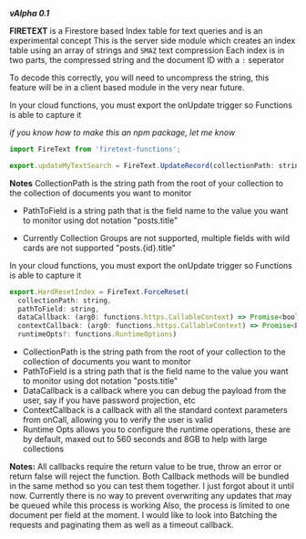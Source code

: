 ***vAlpha 0.1***

**FIRETEXT** is a Firestore based Index table for text queries and is an experimental concept
This is the server side module which creates an index table using an array of strings and `SMAZ` text compression
Each index is in two parts, the compressed string and the document ID with a `:` seperator

To decode this correctly, you will need to uncompress the string, this feature will be in a client based module in the very near future.

In your cloud functions, you must export the onUpdate trigger so Functions is able to capture it

*if you know how to make this an npm package, let me know*

```javascript
import FireText from 'firetext-functions';
```
```javascript
export.updateMyTextSearch = FireText.UpdateRecord(collectionPath: string, pathToField: string)
```

**Notes**
CollectionPath is the string path from the root of your collection to the collection of documents you want to monitor
- PathToField is a string path that is the field name to the value you want to monitor using dot notation "posts.title"

- Currently Collection Groups are not supported, multiple fields with wild cards are not supported "posts.{id}.title"


In your cloud functions, you must export the onUpdate trigger so Functions is able to capture it
```javascript
export.HardResetIndex = FireText.ForceReset(
  collectionPath: string,
  pathToField: string,
  dataCallback: (arg0: functions.https.CallableContext) => Promise<boolean>,
  contextCallback: (arg0: functions.https.CallableContext) => Promise<boolean>,
  runtimeOpts?: functions.RuntimeOptions)
```
  
- CollectionPath is the string path from the root of your collection to the collection of documents you want to monitor
- PathToField is a string path that is the field name to the value you want to monitor using dot notation "posts.title"
- DataCallback is a callback where you can debug the payload from the user, say if you have password projection, etc
- ContextCallback is a callback with all the standard context parameters from onCall, allowing you to verify the user is valid
- Runtime Opts allows you to configure the runtime operations, these are by default, maxed out to 560 seconds and 8GB 
to help with large collections

**Notes:**
All callbacks require the return value to be true, throw an error or return false will reject the function.
Both Callback methods will be bundled in the same method so you can test them together. I just forgot about it until now.
Currently there is no way to prevent overwriting any updates that may be queued while this process is working
Also, the process is limited to one document per field at the moment.
I would like to look into Batching the requests and paginating them as well as a timeout callback.

